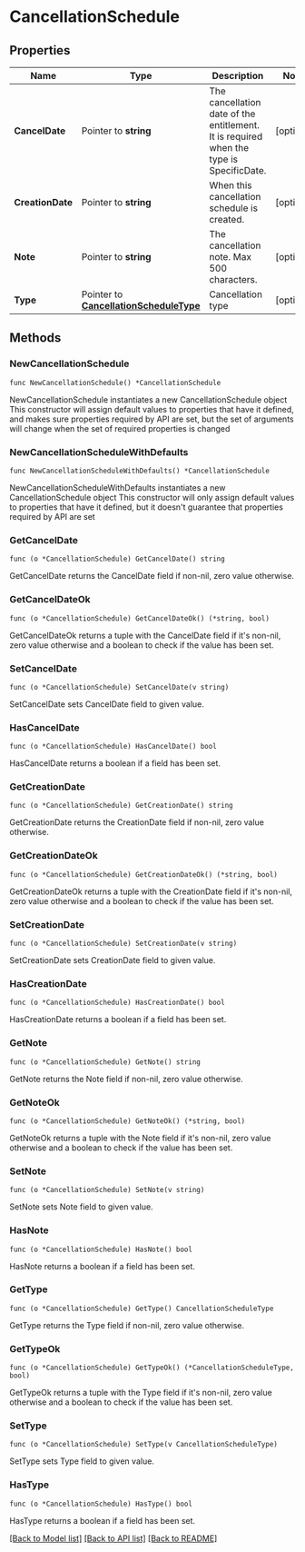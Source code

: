 # CancellationSchedule

## Properties

Name | Type | Description | Notes
------------ | ------------- | ------------- | -------------
**CancelDate** | Pointer to **string** | The cancellation date of the entitlement. It is required when the type is SpecificDate. | [optional] 
**CreationDate** | Pointer to **string** | When this cancellation schedule is created. | [optional] 
**Note** | Pointer to **string** | The cancellation note. Max 500 characters. | [optional] 
**Type** | Pointer to [**CancellationScheduleType**](CancellationScheduleType.md) | Cancellation type | [optional] 

## Methods

### NewCancellationSchedule

`func NewCancellationSchedule() *CancellationSchedule`

NewCancellationSchedule instantiates a new CancellationSchedule object
This constructor will assign default values to properties that have it defined,
and makes sure properties required by API are set, but the set of arguments
will change when the set of required properties is changed

### NewCancellationScheduleWithDefaults

`func NewCancellationScheduleWithDefaults() *CancellationSchedule`

NewCancellationScheduleWithDefaults instantiates a new CancellationSchedule object
This constructor will only assign default values to properties that have it defined,
but it doesn't guarantee that properties required by API are set

### GetCancelDate

`func (o *CancellationSchedule) GetCancelDate() string`

GetCancelDate returns the CancelDate field if non-nil, zero value otherwise.

### GetCancelDateOk

`func (o *CancellationSchedule) GetCancelDateOk() (*string, bool)`

GetCancelDateOk returns a tuple with the CancelDate field if it's non-nil, zero value otherwise
and a boolean to check if the value has been set.

### SetCancelDate

`func (o *CancellationSchedule) SetCancelDate(v string)`

SetCancelDate sets CancelDate field to given value.

### HasCancelDate

`func (o *CancellationSchedule) HasCancelDate() bool`

HasCancelDate returns a boolean if a field has been set.

### GetCreationDate

`func (o *CancellationSchedule) GetCreationDate() string`

GetCreationDate returns the CreationDate field if non-nil, zero value otherwise.

### GetCreationDateOk

`func (o *CancellationSchedule) GetCreationDateOk() (*string, bool)`

GetCreationDateOk returns a tuple with the CreationDate field if it's non-nil, zero value otherwise
and a boolean to check if the value has been set.

### SetCreationDate

`func (o *CancellationSchedule) SetCreationDate(v string)`

SetCreationDate sets CreationDate field to given value.

### HasCreationDate

`func (o *CancellationSchedule) HasCreationDate() bool`

HasCreationDate returns a boolean if a field has been set.

### GetNote

`func (o *CancellationSchedule) GetNote() string`

GetNote returns the Note field if non-nil, zero value otherwise.

### GetNoteOk

`func (o *CancellationSchedule) GetNoteOk() (*string, bool)`

GetNoteOk returns a tuple with the Note field if it's non-nil, zero value otherwise
and a boolean to check if the value has been set.

### SetNote

`func (o *CancellationSchedule) SetNote(v string)`

SetNote sets Note field to given value.

### HasNote

`func (o *CancellationSchedule) HasNote() bool`

HasNote returns a boolean if a field has been set.

### GetType

`func (o *CancellationSchedule) GetType() CancellationScheduleType`

GetType returns the Type field if non-nil, zero value otherwise.

### GetTypeOk

`func (o *CancellationSchedule) GetTypeOk() (*CancellationScheduleType, bool)`

GetTypeOk returns a tuple with the Type field if it's non-nil, zero value otherwise
and a boolean to check if the value has been set.

### SetType

`func (o *CancellationSchedule) SetType(v CancellationScheduleType)`

SetType sets Type field to given value.

### HasType

`func (o *CancellationSchedule) HasType() bool`

HasType returns a boolean if a field has been set.


[[Back to Model list]](../README.md#documentation-for-models) [[Back to API list]](../README.md#documentation-for-api-endpoints) [[Back to README]](../README.md)


